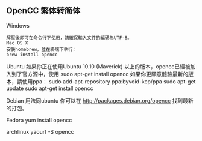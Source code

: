 ## OpenCC 繁体转简体

Windows

    解壓後即可在命令行下使用，請確保輸入文件的編碼為UTF-8。
    Mac OS X
    安裝homebrew，並在終端下執行：
    brew install opencc

Ubuntu
    如果你正在使用Ubuntu 10.10 (Maverick) 以上的版本，opencc已經被加入到了官方源中，使用
    sudo apt-get install opencc
    如果你更願意體驗最新的版本，請使用ppa：
    sudo add-apt-repository ppa:byvoid-kcp/ppa sudo apt-get update sudo apt-get install opencc

Debian
    用法同ubuntu 你可以在 http://packages.debian.org/opencc 找到最新的打包。

Fedora
    yum install opencc

archlinux
    yaourt -S opencc